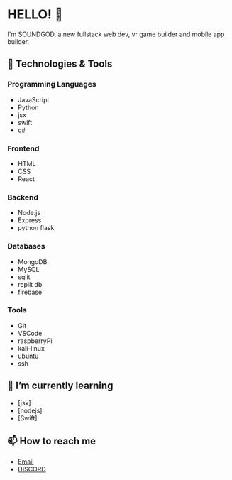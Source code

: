 # HELLO! 👋

I'm SOUNDGOD, a new fullstack web dev, vr game builder and mobile app builder.

## 🔧 Technologies & Tools

### Programming Languages
- JavaScript
- Python
- jsx
- swift
- c#
  

### Frontend
- HTML
- CSS
- React

### Backend
- Node.js
- Express
- python flask

### Databases
- MongoDB
- MySQL
- sqlit
- replit db
- firebase

### Tools
- Git
- VSCode
- raspberryPi
- kali-linux
- ubuntu
- ssh

## 🌱 I’m currently learning
- [jsx]
- [nodejs]
- [Swift]

## 📫 How to reach me
- [Email](mailto:cbysket@gmail.com)
- [DISCORD](https://discord.com/users/1189624341302882487)

